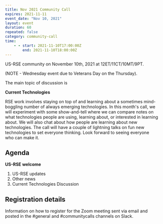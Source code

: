 ```yaml
---
title: Nov 2021 Community Call
expires: 2021-11-11
event_date: "Nov 10, 2021"
layout: event
duration: 60
repeated: false
category: community-call
time:
    - - start: 2021-11-10T17:00:00Z
        end: 2021-11-10T18:00:00Z
---
```


US-RSE community on November 10th, 2021 at 12ET/11CT/10MT/9PT.


(NOTE - Wednesday event due to Veterans Day on the Thursday).

The main topic of discussion is

**Current Technologies**


RSE work involves staying on top of and learning about a sometimes mind-boggling number of always emerging technologies. 
In this month's call, we will experiment with some show-and-tell where we can compare notes on what technologies people are using, learning about, or interested in learning about. 
We will also chat about how people are learning about new technologies. 
The call will have a couple of lightning talks on fun new technologies to set everyone thinking. 
Look forward to seeing everyone who can make it.


## Agenda

**US-RSE welcome**  
 1. US-RSE updates
 1. Other news
 1. Current Technologies Discussion
 

## Registration details
Information on how to register for the Zoom meeting sent via email and posted in the #general and #communitycalls channels on Slack.
